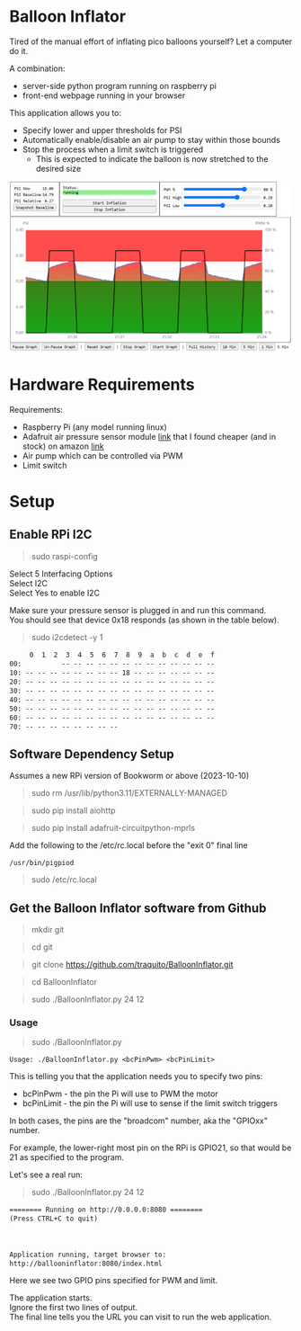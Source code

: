 # Balloon Inflator

Tired of the manual effort of inflating pico balloons yourself?  Let a computer do it.

A combination:
- server-side python program running on raspberry pi
- front-end webpage running in your browser

This application allows you to:
- Specify lower and upper thresholds for PSI
- Automatically enable/disable an air pump to stay within those bounds
- Stop the process when a limit switch is triggered
  - This is expected to indicate the balloon is now stretched to the desired size

![Screenshot](BalloonInflator.png)


# Hardware Requirements

Requirements:
- Raspberry Pi (any model running linux)
- Adafruit air pressure sensor module [link](https://www.adafruit.com/product/3965) that I found cheaper (and in stock) on amazon [link](https://www.amazon.com/gp/product/B07JP4Y7S8/ref=ppx_yo_dt_b_asin_title_o01_s00?ie=UTF8&psc=1)
- Air pump which can be controlled via PWM
- Limit switch


# Setup
## Enable RPi I2C

> sudo raspi-config

Select 5 Interfacing Options \
Select I2C \
Select Yes to enable I2C

Make sure your pressure sensor is plugged in and run this command. \
You should see that device 0x18 responds (as shown in the table below).
> sudo i2cdetect -y 1

```
     0  1  2  3  4  5  6  7  8  9  a  b  c  d  e  f
00:          -- -- -- -- -- -- -- -- -- -- -- -- --
10: -- -- -- -- -- -- -- -- 18 -- -- -- -- -- -- --
20: -- -- -- -- -- -- -- -- -- -- -- -- -- -- -- --
30: -- -- -- -- -- -- -- -- -- -- -- -- -- -- -- --
40: -- -- -- -- -- -- -- -- -- -- -- -- -- -- -- --
50: -- -- -- -- -- -- -- -- -- -- -- -- -- -- -- --
60: -- -- -- -- -- -- -- -- -- -- -- -- -- -- -- --
70: -- -- -- -- -- -- -- --
```



## Software Dependency Setup

Assumes a new RPi version of Bookworm or above (2023-10-10)

> sudo rm /usr/lib/python3.11/EXTERNALLY-MANAGED

> sudo pip install aiohttp

> sudo pip install adafruit-circuitpython-mprls

Add the following to the /etc/rc.local before the "exit 0" final line
```
/usr/bin/pigpiod
```
> sudo /etc/rc.local


## Get the Balloon Inflator software from Github

> mkdir git

> cd git

> git clone https://github.com/traquito/BalloonInflator.git

> cd BalloonInflator

> sudo ./BalloonInflator.py 24 12

### Usage

> sudo ./BalloonInflator.py

```
Usage: ./BalloonInflator.py <bcPinPwm> <bcPinLimit>
```

This is telling you that the application needs you to specify two pins:
- bcPinPwm - the pin the Pi will use to PWM the motor
- bcPinLimit - the pin the Pi will use to sense if the limit switch triggers

In both cases, the pins are the "broadcom" number, aka the "GPIOxx" number.

For example, the lower-right most pin on the RPi is GPIO21, so that would be 21 as specified to the program.

Let's see a real run:
> sudo ./BalloonInflator.py 24 12
```
======== Running on http://0.0.0.0:8080 ========
(Press CTRL+C to quit)



Application running, target browser to:
http://ballooninflator:8080/index.html
```

Here we see two GPIO pins specified for PWM and limit.

The application starts. \
Ignore the first two lines of output. \
The final line tells you the URL you can visit to run the web application.
